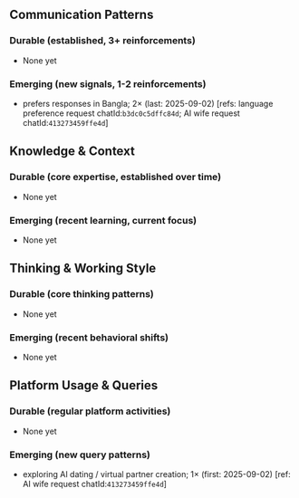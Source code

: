## Communication Patterns
### Durable (established, 3+ reinforcements)
- None yet

### Emerging (new signals, 1-2 reinforcements)
- prefers responses in Bangla; 2× (last: 2025-09-02) [refs: language preference request chatId:`b3dc0c5dffc84d`; AI wife request chatId:`413273459ffe4d`]

## Knowledge & Context
### Durable (core expertise, established over time)
- None yet

### Emerging (recent learning, current focus)
- None yet

## Thinking & Working Style
### Durable (core thinking patterns)
- None yet

### Emerging (recent behavioral shifts)
- None yet

## Platform Usage & Queries
### Durable (regular platform activities)
- None yet

### Emerging (new query patterns)
- exploring AI dating / virtual partner creation; 1× (first: 2025-09-02) [ref: AI wife request chatId:`413273459ffe4d`]